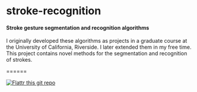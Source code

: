 # stroke-recognition

#### Stroke gesture segmentation and recognition algorithms

I originally developed these algorithms as projects in a graduate course at the
University of California, Riverside. I later extended them in my free time.
This project contains novel methods for the segmentation and recognition of strokes.

======

[![Flattr this git repo](http://api.flattr.com/button/flattr-badge-large.png)](https://flattr.com/submit/auto?user_id=levisl176&url=github.com/levisl176/stroke-recognition&title=stroke-recognition&language=javascript&tags=github&category=software)
